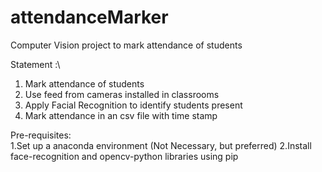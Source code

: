 # attendanceMarker
Computer Vision project to mark attendance of students

Statement :\
 1. Mark attendance of students
 2. Use feed from cameras installed in classrooms
 3. Apply Facial Recognition to identify students present
 4. Mark attendance in an csv file with time stamp

Pre-requisites:\
 1.Set up a anaconda environment (Not Necessary, but preferred)
 2.Install face-recognition and opencv-python libraries using pip
